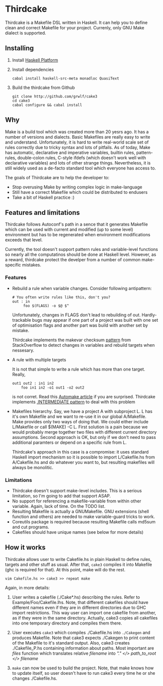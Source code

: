 Thirdcake
=========

Thirdcake is a Makefile DSL written in Haskell. It can help you to define clean
and correct Makefile for your project. Currenly, only GNU Make dialect is
supported.

Installing
----------

  1. Install [Haskell Platform](http://www.haskell.org/platform/)

  2. Install dependencies
    
         cabal install haskell-src-meta monadloc QuasiText

  3. Build the thirdcake from Github

         git clone http://github.com/grwlf/cake3
         cd cake3
         cabal configure && cabal install

Why
---

Make is a build tool which was created more than 20 yesrs ago. It has a number
of versions and dialects. Basic Makefiles are really easy to write and
understand.  Unfortunately, it is hard to write real-world scale set of rules
correctly due to tricky syntax and lots of pitfails. As of today, Make has
automatic, declarative and imperative variables, builtin rules, pattern-rules,
double-colon rules, C-style ifdefs (which doesn't work well with declarative
variables) and lots of other strange things. Nevertheless, it is still widely
used as a de-facto standard tool which everyone has access to.

The goals of Thirdcake are to help the developer to:

  * Stop overusing Make by writing complex logic in make-language
  * Still have a correct Makefile which could be distributed to endusers
  * Take a bit of Haskell practice :)

Features and limitations
------------------------

Thirdcake follows Autoconf's path in a sence that it generates Makefile which
can be used with current and modified (up to some level) environment but has to
be regenerated when environment modifications exceeds that level.

Currently, the tool doesn't support pattern rules and variable-level functions
so nearly all the computatinos should be done at Haskell level. However, as a
reward, thirdcake protect the develper from a number of common make-specific
mistakes.

### Features

  * Rebuild a rule when variable changes. Consider following antipattern:

        # You often write rules like this, don't you?
        out : in
             foo $(FLAGS) -o $@ $^

    Unfortunately, changes in FLAGS don't lead to rebuilding of out.
    Hardly-trackable bugs may appear if one part of a project was built with one
    set of optimisation flags and another part was build with another set by
    mistake.

    Thirdcake implements the makevar checksum
    [pattern](http://stackoverflow.com/a/17830736/1133157) from StackOverflow to
    detect changes in variables and rebuild targets when nessesary.
 
  * A rule with multiple targets
    
    It is not that simple to write a rule which has more than one target. Really,
        
        out1 out2 : in1 in2
            foo in1 in2 -o1 out1 -o2 out2

    is not corret. Read this [Automake
    article](http://www.gnu.org/software/automake/manual/html_node/Multiple-Outputs.html#Multiple-Outputs)
    if you are surprised. Thirdcake implements [.INTERMEDIATE
    pattern](http://stackoverflow.com/a/10609434/1133157) to deal with this
    problem

  * Makefiles hierarchy. Say, we have a project A with subproject L. L has it's
    own Makefile and we want to re-use it in our global A/Makefile. Make
    provides only two ways of doing that. We could either include L/Makefile or
    call $(MAKE) -C L. First solution is a pain because we would probably merge
    together two files with different current directory assumptions. Second
    approach is OK, but only if we don't need to pass additional paramters or
    depend on a specific rule from L.

    Thirdcake's approach in this case is a compromise: it uses standard Haskell
    import mechanism so it is possible to import L/Cakefile.hs from
    A/Cakefile.hs and do whatever you want to, but resulting makefiles will
    always be monolitic.

### Limitations

  * Thirdcake doesn't support make-level includes. This is a serious limitation,
    so I'm going to add that support ASAP.
  * No support for referencing a makefile-variable from within other variable.
    Again, lack of time. On the TODO list.
  * Resulting Makefile is actually a GNUMakefile. GNU extensions (shell function
    and others) are needed to make variable-guard tricks to work.
  * Coreutils package is required because resulting Makefile calls md5sum and
    cut programs.
  * Cakefiles should have unique names (see below for more details)

How it works
------------

Thirdcake allows user to write Cakefile.hs in plain Haskell to define rules,
targets and other stuff as usual. After that, `cake3` compiles it into Makefile
(ghc is required for that). At this point, make will do the rest.

    vim Cakefile.hs >> cake3 >> repeat make

Again, in more details:

  1. User writes a cakefile (./Cake\*.hs) describing the rules. Refer to
     Example/Foo/Cakefile.lhs. Note, that different cakefiles should have
     different names even if they are in different directories due to GHC import
     restrictions. This way user can import one cakefile from another, as if
     they were in the same directory. Actually, cake3 copies all cakefiles into
     one temporary directory and compiles them there.

  2. User executes `cake3` which compiles ./Cakefile.hs into `./Cakegen` and
     produces Makefile. Note that cake3 expects ./Cakegen to print content of
     the Makefile to it's standard output. Also, cake3 creates ./Cakefile_P.hs
     containing information about paths. Most important are _files_ function which
     translates relative _filename_ into _"." </> path_to_root </> filename_

  3. `make` can now be used to build the project. Note, that make knows how to
     update itself, so user doesn't have to run cake3 every time he or she
     changes ./Cakefile.hs.



